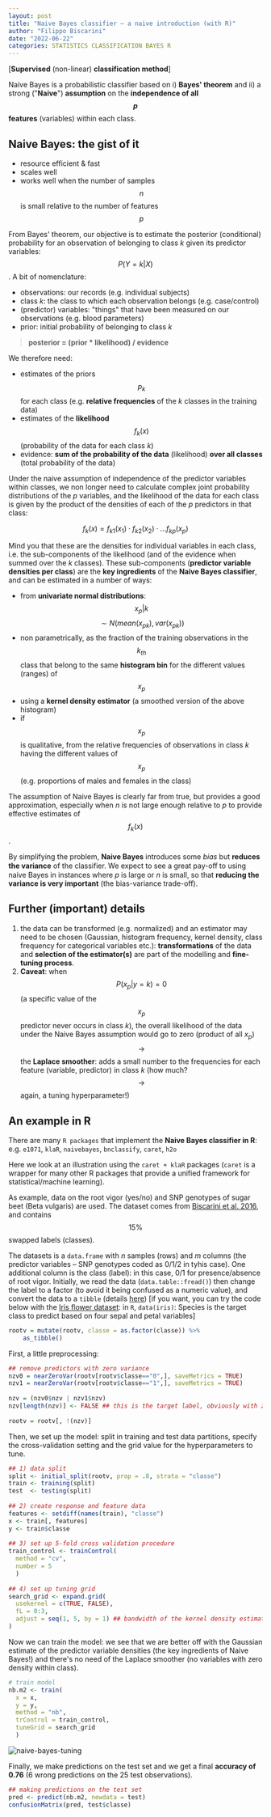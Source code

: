 ```yaml
---
layout: post
title: "Naive Bayes classifier – a naive introduction (with R)"
author: "Filippo Biscarini"
date: "2022-06-22"
categories: STATISTICS CLASSIFICATION BAYES R
---
```


[**Supervised** (non-linear) **classification method**]

Naive Bayes is a probabilistic classifier based on i) **Bayes' theorem** and 
ii) a strong ("**Naive**") **assumption** on the **independence of all $$p$$ features** (variables) within each class.

## Naive Bayes: the gist of it

- resource efficient & fast
- scales well
- works well when the number of samples $$n$$ is small relative to the number of features $$p$$

From Bayes' theorem, our objective is to estimate the posterior (conditional) probability for an observation of belonging to class *k* 
given its predictor variables: $$ P(Y=k | X) $$. 
A bit of nomenclature:

- observations: our records (e.g. individual subjects)
- class *k*: the class to which each observation belongs (e.g. case/control)
- (predictor) variables: "things" that have been measured on our observations (e.g. blood parameters)
- prior: initial probability of belonging to class *k*

> **posterior = (prior * likelihood) / evidence**

We therefore need:

- estimates of the priors $$p_k$$ for each class (e.g. **relative frequencies** of the *k* classes in the training data)
- estimates of the **likelihood** $$f_k(x)$$ (probability of the data for each class *k*)
- evidence: **sum of the probability of the data** (likelihood) **over all classes** (total probability of the data)

Under the naive assumption of independence of the predictor variables within classes, we non longer need to calculate complex joint probability distributions of the *p* variables, 
and the likelihood of the data for each class is given by the product of the densities of each of the *p* predictors in that class:

$$
f_k(x) = f_{k1}(x_1) \cdot f_{k2}(x_2) \cdot\ldots f_{kp}(x_p)
$$

Mind you that these are the densities for individual variables in each class, i.e. the sub-components of the likelihood 
(and of the evidence when summed over the *k* classes). 
These sub-components (**predictor variable densities per class**) are the **key ingredients** of the **Naive Bayes classifier**, 
and can be estimated in a number of ways:

- from **univariate normal distributions**: $$x_p|k$$ $$\sim N(mean(x_{pk}),var(x_{pk}))$$
- non parametrically, as the fraction of the training observations in the $$ k_{th} $$ class that belong to the same **histogram bin** for the different values (ranges) of $$x_p$$
- using a **kernel density estimator** (a smoothed version of the above histogram)
- if $$x_p$$ is qualitative, from the relative frequencies of observations in class *k* having the different values of $$x_p$$ (e.g. proportions of males and females in the class)

The assumption of Naive Bayes is clearly far from true, but provides a good approximation, 
especially when *n* is not large enough relative to *p* to provide effective estimates of $$f_k(x)$$.

By simplifying the problem, **Naive Bayes** introduces some *bias* but **reduces the variance** of the classifier.
We expect to see a great pay-oﬀ to using naive Bayes in instances where *p* is large or *n* is small, 
so that **reducing the variance is very important** (the bias-variance trade-off).

## Further (important) details

1. the data can be transformed (e.g. normalized) and an estimator may need to be chosen 
(Gaussian, histogram frequency, kernel density, class frequency for categorical variables etc.): 
**transformations** of the data and **selection of the estimator(s)** are part of the modelling and **fine-tuning process**.
2. **Caveat**: when $$ P(x_p | y=k) = 0 $$ (a specific value of the $$x_p$$ predictor never occurs in class *k*), 
the overall likelihood of the data under the Naive Bayes assumption would go to zero (product of all $x_p$) 
$$\rightarrow$$ the **Laplace smoother**: adds a small number to the frequencies for each feature (variable, predictor) in class *k* 
(how much? $$\rightarrow$$ again, a tuning hyperparameter!)

## An example in R
There are many `R packages` that implement the **Naive Bayes classifier in R**: e.g. `e1071`, `klaR`, `naivebayes`, `bnclassify`, `caret`, `h2o`

Here we look at an illustration using the `caret + klaR` packages 
(`caret` is a wrapper for many other R packages that provide a unified framework for statistical/machine learning).

As example, data on the root vigor (yes/no) and SNP genotypes of sugar beet (Beta vulgaris) are used. 
The dataset comes from [Biscarini et al. 2016](https://plantmethods.biomedcentral.com/articles/10.1186/s13007-016-0136-4), 
and contains $$15\%$$ swapped labels (classes).

The datasets is a `data.frame` with *n* samples (rows) and *m* columns (the predictor variables – SNP genotypes coded as 0/1/2 in tyhis case). 
One additional column is the class (label): in this case, 0/1 for presence/absence of root vigor. 
Initially, we read the data (`data.table::fread()`) then change the label to a factor 
(to avoid it being confused as a numeric value), and convert the data to a `tibble` (details [here](https://tibble.tidyverse.org/)) 
\[if you want, you can try the code below with the [Iris flower dataset](https://archive.ics.uci.edu/ml/datasets/iris): 
in `R`, `data(iris)`: Species is the target class to predict based on four sepal and petal variables\]

```r
rootv = mutate(rootv, classe = as.factor(classe)) %>% 
	as_tibble()
```

First, a little preprocessing:

```r
## remove predictors with zero variance
nzv0 = nearZeroVar(rootv[rootv$classe=="0",], saveMetrics = TRUE)
nzv1 = nearZeroVar(rootv[rootv$classe=="1",], saveMetrics = TRUE)
 
nzv = (nzv0$nzv | nzv1$nzv)
nzv[length(nzv)] <- FALSE ## this is the target label, obviously with zero variance within class (restored to FALSE to be kept in the data)-nzv
 
rootv = rootv[, !(nzv)]
```

Then, we set up the model: split in training and test data partitions, specify the cross-validation setting 
and the grid value for the hyperparameters to tune.

```r
## 1) data split
split <- initial_split(rootv, prop = .8, strata = "classe")
train <- training(split)
test  <- testing(split)
 
## 2) create response and feature data
features <- setdiff(names(train), "classe")
x <- train[, features]
y <- train$classe
 
## 3) set up 5-fold cross validation procedure
train_control <- trainControl(
  method = "cv", 
  number = 5
  )
 
## 4) set up tuning grid
search_grid <- expand.grid(
  usekernel = c(TRUE, FALSE),
  fL = 0:3,
  adjust = seq(1, 5, by = 1) ## bandwidth of the kernel density estimator (larger values --> more flexible estimator)
)
```

Now we can train the model: we see that we are better off with the Gaussian estimate of the predictor variable densities 
(the key ingredients of Naive Bayes!) and there's no need of the Laplace smoother (no variables with zero density within class).

```r
# train model
nb.m2 <- train(
  x = x,
  y = y,
  method = "nb",
  trControl = train_control,
  tuneGrid = search_grid
  )
```

![naive-bayes-tuning](/img/naive_bayes_tuning.png)

Finally, we make predictions on the test set and we get a final **accuracy of 0.76** (6 wrong predictions on the 25 test observations).

```r
## making predictions on the test set
pred <- predict(nb.m2, newdata = test)
confusionMatrix(pred, test$classe)
```

